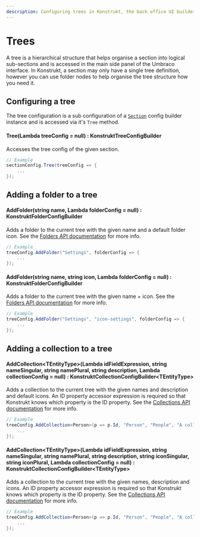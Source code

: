 ```yaml
---
description: Configuring trees in Konstrukt, the back office UI builder for Umbraco.
---
```


# Trees

A tree is a hierarchical structure that helps organise a section into logical sub-sections and is accessed in the main side panel of the Umbraco interface. In Konstrukt, a section may only have a single tree definition, however you can use folder nodes to help organise the tree structure how you need it.

## Configuring a tree

The tree configuration is a sub configuration of a [`Section`](sections.md) config builder instance and is accessed via it's `Tree` method.

#### **Tree(Lambda treeConfig = null) : KonstruktTreeConfigBuilder**

Accesses the tree config of the given section.

````csharp
// Example
sectionConfig.Tree(treeConfig => {
    ...
});
````

## Adding a folder to a tree

#### **AddFolder(string name, Lambda folderConfig = null) : KonstruktFolderConfigBuilder**

Adds a folder to the current tree with the given name and a default folder icon. See the [Folders API documentation](folders.md) for more info.

```csharp
// Example
treeConfig.AddFolder("Settings", folderConfig => {
    ...
});
```

#### **AddFolder(string name, string icon, Lambda folderConfig = null) : KonstruktFolderConfigBuilder**

Adds a folder to the current tree with the given name + icon. See the [Folders API documentation](folders.md) for more info.

```csharp
// Example
treeConfig.AddFolder("Settings", "icon-settings", folderConfig => {
    ...
});
```

## Adding a collection to a tree

#### **AddCollection&lt;TEntityType&gt;(Lambda idFieldExpression, string nameSingular, string namePlural, string description, Lambda collectionConfig = null) : KonstruktCollectionConfigBuilder&lt;TEntityType&gt;**

Adds a collection to the current tree with the given names and description and default icons. An ID property accessor expression is required so that Konstrukt knows which property is the ID property. See the [Collections API documentation](collections.md) for more info.

```csharp
// Example
treeConfig.AddCollection<Person>(p => p.Id, "Person", "People", "A collection of people", collectionConfig => {
    ...
});
```

#### **AddCollection&lt;TEntityType&gt;(Lambda idFieldExpression, string nameSingular, string namePlural, string description, string iconSingular, string iconPlural, Lambda collectionConfig = null) : KonstruktCollectionConfigBuilder&lt;TEntityType&gt;**

Adds a collection to the current tree with the given names, description and icons. An ID property accessor expression is required so that Konstrukt knows which property is the ID property. See the [Collections API documentation](collections.md) for more info.

```csharp
// Example
treeConfig.AddCollection<Person>(p => p.Id, "Person", "People", "A collection of people", "icon-umb-users", "icon-umb-users", collectionConfig => {
    ...
});
```